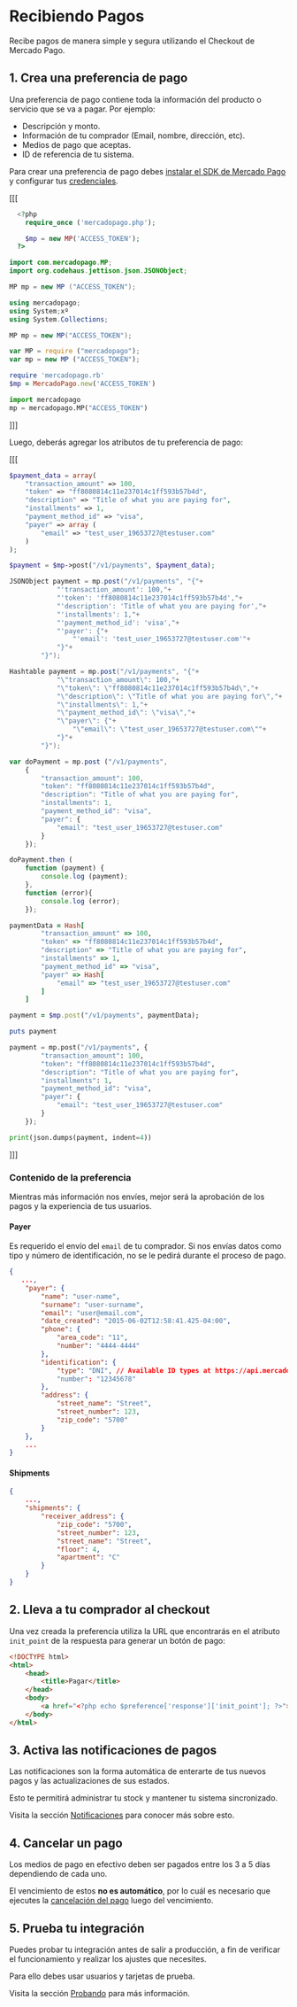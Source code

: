 # Recibiendo Pagos

Recibe pagos de manera simple y segura utilizando el Checkout de Mercado Pago.


## 1. Crea una preferencia de pago

Una preferencia de pago contiene toda la información del producto o servicio que se va a pagar. Por ejemplo:

- Descripción y monto.
- Información de tu comprador (Email, nombre, dirección, etc).
- Medios de pago que aceptas.
- ID de referencia de tu sistema.

Para crear una preferencia de pago debes [instalar el SDK de Mercado Pago](https://github.com/mercadopago) y configurar tus [credenciales](https://www.mercadopago.com/mla/account/credentials?type=basic).

[[[
```php 
  <?php  
    require_once ('mercadopago.php');

    $mp = new MP('ACCESS_TOKEN');
  ?>
```
```java
import com.mercadopago.MP;
import org.codehaus.jettison.json.JSONObject;

MP mp = new MP ("ACCESS_TOKEN");
```
```csharp
using mercadopago;
using System;xº
using System.Collections;

MP mp = new MP("ACCESS_TOKEN");
```
```javascript
var MP = require ("mercadopago");
var mp = new MP ("ACCESS_TOKEN");
```
```ruby
require 'mercadopago.rb'
$mp = MercadoPago.new('ACCESS_TOKEN')
```
```python
import mercadopago
mp = mercadopago.MP("ACCESS_TOKEN")
```
]]]

Luego, deberás agregar los atributos de tu preferencia de pago:

[[[
```php
$payment_data = array(
	"transaction_amount" => 100,
	"token" => "ff8080814c11e237014c1ff593b57b4d",
	"description" => "Title of what you are paying for",
	"installments" => 1,
	"payment_method_id" => "visa",
	"payer" => array (
		"email" => "test_user_19653727@testuser.com"
	)
);

$payment = $mp->post("/v1/payments", $payment_data);
```
```java
JSONObject payment = mp.post("/v1/payments", "{"+
			"'transaction_amount': 100,"+
			"'token': 'ff8080814c11e237014c1ff593b57b4d',"+
			"'description': 'Title of what you are paying for',"+
			"'installments': 1,"+
			"'payment_method_id': 'visa',"+
			"'payer': {"+
				"'email': 'test_user_19653727@testuser.com'"+
			"}"+
		"}");
```
```csharp
Hashtable payment = mp.post("/v1/payments", "{"+
			"\"transaction_amount\": 100,"+
			"\"token\": \"ff8080814c11e237014c1ff593b57b4d\","+
			"\"description\": \"Title of what you are paying for\","+
			"\"installments\": 1,"+
			"\"payment_method_id\": \"visa\","+
			"\"payer\": {"+
				"\"email\": \"test_user_19653727@testuser.com\""+
			"}"+
		"}");
```
```javascript
var doPayment = mp.post ("/v1/payments",
	{
		"transaction_amount": 100,
		"token": "ff8080814c11e237014c1ff593b57b4d",
		"description": "Title of what you are paying for",
		"installments": 1,
		"payment_method_id": "visa",
		"payer": {
			"email": "test_user_19653727@testuser.com"
		}
	});

doPayment.then (
	function (payment) {
		console.log (payment);
	},
	function (error){
		console.log (error);
	});
```
```ruby
paymentData = Hash[
		"transaction_amount" => 100,
		"token" => "ff8080814c11e237014c1ff593b57b4d",
		"description" => "Title of what you are paying for",
		"installments" => 1,
		"payment_method_id" => "visa",
		"payer" => Hash[
			"email" => "test_user_19653727@testuser.com"
		]
	]

payment = $mp.post("/v1/payments", paymentData);

puts payment

```
```python
payment = mp.post("/v1/payments", {
        "transaction_amount": 100,
        "token": "ff8080814c11e237014c1ff593b57b4d",
        "description": "Title of what you are paying for",
        "installments": 1,
        "payment_method_id": "visa",
        "payer": {
            "email": "test_user_19653727@testuser.com"
        }
    });

print(json.dumps(payment, indent=4))
```
]]]

### Contenido de la preferencia

Mientras más información nos envíes, mejor será la aprobación de los pagos y la experiencia de tus usuarios.

#### Payer

Es requerido el envío del `email` de tu comprador. Si nos envías datos como tipo y número de identificación, no se le pedirá durante el proceso de pago.

```json
{
   ...,
	"payer": {
		"name": "user-name",
		"surname": "user-surname",
		"email": "user@email.com",
		"date_created": "2015-06-02T12:58:41.425-04:00",
		"phone": {
			"area_code": "11",
			"number": "4444-4444"
		},
		"identification": {
			"type": "DNI", // Available ID types at https://api.mercadopago.com/v1/identification_types
			"number": "12345678"
		},
		"address": {
			"street_name": "Street",
			"street_number": 123,
			"zip_code": "5700"
		} 
	},
	...
}
```

#### Shipments

```json
{
	...,
	"shipments": {
		"receiver_address": {
			"zip_code": "5700",
			"street_number": 123,
			"street_name": "Street",
			"floor": 4,
			"apartment": "C"
		}
	}
}
```

## 2. Lleva a tu comprador al checkout

Una vez creada la preferencia utiliza la URL que encontrarás en el atributo `init_point` de la respuesta para generar un botón de pago:

```html
<!DOCTYPE html>
<html>
	<head>
		<title>Pagar</title>
	</head>
	<body>
		<a href="<?php echo $preference['response']['init_point']; ?>">Pay</a>
	</body>
</html>
```

## 3. Activa las notificaciones de pagos

Las notificaciones son la forma automática de enterarte de tus nuevos pagos y las actualizaciones de sus estados.

Esto te permitirá administrar tu stock y mantener tu sistema sincronizado.

Visita la sección [Notificaciones](../../notifications/ipn.es.md) para conocer más sobre esto.

## 4. Cancelar un pago

Los medios de pago en efectivo deben ser pagados entre los 3 a 5 días dependiendo de cada uno.

El vencimiento de estos **no es automático**, por lo cuál es necesario que ejecutes la [cancelación del pago](../account/refunds-and-cancellations.es.md) luego del vencimiento.


## 5. Prueba tu integración

Puedes probar tu integración antes de salir a producción, a fin de verificar el funcionamiento y realizar los ajustes que necesites.

Para ello debes usar usuarios y tarjetas de prueba.

Visita la sección [Probando](./testing.es.md) para más información.

